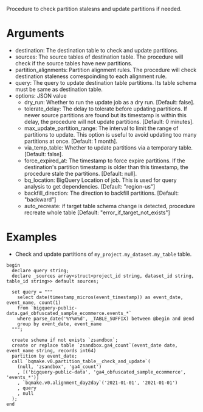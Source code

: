 Procedure to check partition stalesns and update partitions if needed.

Arguments
====

- destination: The destination table to check and update partitions.
- sources: The source tables of destination table. The procedure will check if the source tables have new partitions.
- partition_alignments: Partition alignment rules. The procedure will check destination staleness correspoinding to each alignment rule.
- query: The query to update destination table partitions. Its table schema must be same as destination table.
- options: JSON value
    * dry_run: Whether to run the update job as a dry run. [Default: false].
    * tolerate_delay: The delay to tolerate before updating partitions. If newer source partitions are found but its timestamp is within this delay, the procedure will not update partitions. [Default: 0 minutes].
    * max_update_partition_range: The interval to limit the range of partitions to update. This option is useful to avoid updating too many partitions at once. [Default: 1 month].
    * via_temp_table: Whether to update partitions via a temporary table. [Default: false].
    * force_expired_at: The timestamp to force expire partitions. If the destination's partition timestamp is older than this timestamp, the procedure stale the partitions. [Default: null].
    * bq_location: BigQuery Location of job. This is used for query analysis to get dependencies. [Default: "region-us"]
    * backfill_direction: The direction to backfill partitions. [Default: "backward"]
    * auto_recreate: if target table schema change is detected, procedure recreate whole table [Default: "error_if_target_not_exists"]

Examples
===

- Check and update partitions of `my_project.my_dataset.my_table` table.

```
begin
  declare query string;
  declare _sources array<struct<project_id string, dataset_id string, table_id string>> default sources;

  set query = """
    select date(timestamp_micros(event_timestamp)) as event_date, event_name, count(1)
    from `bigquery-public-data.ga4_obfuscated_sample_ecommerce.events_*`
    where parse_date('%Y%m%d', _TABLE_SUFFIX) between @begin and @end
    group by event_date, event_name
  """;

  create schema if not exists `zsandbox`;
  create or replace table `zsandbox.ga4_count`(event_date date, event_name string, records int64)
  partition by event_date;
  call `bqmake.v0.partition_table__check_and_update`(
    (null, 'zsandbox', 'ga4_count')
    , [('bigquery-public-data', 'ga4_obfuscated_sample_ecommerce', 'events_*')]
    , `bqmake.v0.alignment_day2day`('2021-01-01', '2021-01-01')
    , query
    , null
  );
end
```
